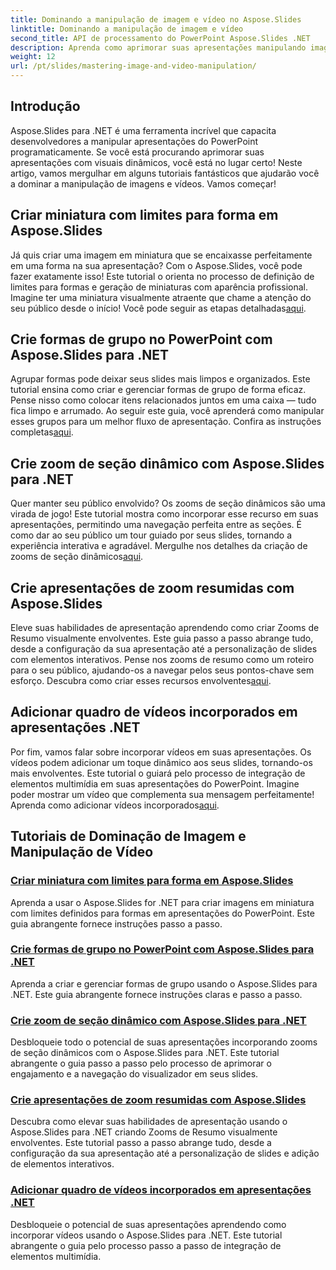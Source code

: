 ```yaml
---
title: Dominando a manipulação de imagem e vídeo no Aspose.Slides
linktitle: Dominando a manipulação de imagem e vídeo
second_title: API de processamento do PowerPoint Aspose.Slides .NET
description: Aprenda como aprimorar suas apresentações manipulando imagens e vídeos usando o Aspose.Slides for .NET. Este guia abrangente abrange tutoriais passo a passo.
weight: 12
url: /pt/slides/mastering-image-and-video-manipulation/
---
```

## Introdução

Aspose.Slides para .NET é uma ferramenta incrível que capacita desenvolvedores a manipular apresentações do PowerPoint programaticamente. Se você está procurando aprimorar suas apresentações com visuais dinâmicos, você está no lugar certo! Neste artigo, vamos mergulhar em alguns tutoriais fantásticos que ajudarão você a dominar a manipulação de imagens e vídeos. Vamos começar!

## Criar miniatura com limites para forma em Aspose.Slides

 Já quis criar uma imagem em miniatura que se encaixasse perfeitamente em uma forma na sua apresentação? Com o Aspose.Slides, você pode fazer exatamente isso! Este tutorial o orienta no processo de definição de limites para formas e geração de miniaturas com aparência profissional. Imagine ter uma miniatura visualmente atraente que chame a atenção do seu público desde o início! Você pode seguir as etapas detalhadas[aqui](./create-thumbnail-bounds-shape/).

## Crie formas de grupo no PowerPoint com Aspose.Slides para .NET

Agrupar formas pode deixar seus slides mais limpos e organizados. Este tutorial ensina como criar e gerenciar formas de grupo de forma eficaz. Pense nisso como colocar itens relacionados juntos em uma caixa — tudo fica limpo e arrumado. Ao seguir este guia, você aprenderá como manipular esses grupos para um melhor fluxo de apresentação. Confira as instruções completas[aqui](./create-group-shapes/).

## Crie zoom de seção dinâmico com Aspose.Slides para .NET

 Quer manter seu público envolvido? Os zooms de seção dinâmicos são uma virada de jogo! Este tutorial mostra como incorporar esse recurso em suas apresentações, permitindo uma navegação perfeita entre as seções. É como dar ao seu público um tour guiado por seus slides, tornando a experiência interativa e agradável. Mergulhe nos detalhes da criação de zooms de seção dinâmicos[aqui](./create-dynamic-section-zoom/).

## Crie apresentações de zoom resumidas com Aspose.Slides

Eleve suas habilidades de apresentação aprendendo como criar Zooms de Resumo visualmente envolventes. Este guia passo a passo abrange tudo, desde a configuração da sua apresentação até a personalização de slides com elementos interativos. Pense nos zooms de resumo como um roteiro para o seu público, ajudando-os a navegar pelos seus pontos-chave sem esforço. Descubra como criar esses recursos envolventes[aqui](./create-summary-zoom/).

## Adicionar quadro de vídeos incorporados em apresentações .NET

 Por fim, vamos falar sobre incorporar vídeos em suas apresentações. Os vídeos podem adicionar um toque dinâmico aos seus slides, tornando-os mais envolventes. Este tutorial o guiará pelo processo de integração de elementos multimídia em suas apresentações do PowerPoint. Imagine poder mostrar um vídeo que complementa sua mensagem perfeitamente! Aprenda como adicionar vídeos incorporados[aqui](./add-embedded-videos-frame/).

## Tutoriais de Dominação de Imagem e Manipulação de Vídeo
### [Criar miniatura com limites para forma em Aspose.Slides](./create-thumbnail-bounds-shape/)
Aprenda a usar o Aspose.Slides for .NET para criar imagens em miniatura com limites definidos para formas em apresentações do PowerPoint. Este guia abrangente fornece instruções passo a passo.
### [Crie formas de grupo no PowerPoint com Aspose.Slides para .NET](./create-group-shapes/)
Aprenda a criar e gerenciar formas de grupo usando o Aspose.Slides para .NET. Este guia abrangente fornece instruções claras e passo a passo.
### [Crie zoom de seção dinâmico com Aspose.Slides para .NET](./create-dynamic-section-zoom/)
Desbloqueie todo o potencial de suas apresentações incorporando zooms de seção dinâmicos com o Aspose.Slides para .NET. Este tutorial abrangente o guia passo a passo pelo processo de aprimorar o engajamento e a navegação do visualizador em seus slides.
### [Crie apresentações de zoom resumidas com Aspose.Slides](./create-summary-zoom/)
Descubra como elevar suas habilidades de apresentação usando o Aspose.Slides para .NET criando Zooms de Resumo visualmente envolventes. Este tutorial passo a passo abrange tudo, desde a configuração da sua apresentação até a personalização de slides e adição de elementos interativos.
### [Adicionar quadro de vídeos incorporados em apresentações .NET](./add-embedded-videos-frame/)
Desbloqueie o potencial de suas apresentações aprendendo como incorporar vídeos usando o Aspose.Slides para .NET. Este tutorial abrangente o guia pelo processo passo a passo de integração de elementos multimídia.